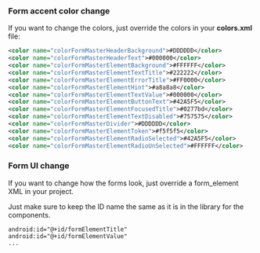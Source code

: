### Form accent color change
If you want to change the colors, just override the colors in your **colors.xml** file:
```xml
<color name="colorFormMasterHeaderBackground">#DDDDDD</color>
<color name="colorFormMasterHeaderText">#000000</color>
<color name="colorFormMasterElementBackground">#FFFFFF</color>
<color name="colorFormMasterElementTextTitle">#222222</color>
<color name="colorFormMasterElementErrorTitle">#FF0000</color>
<color name="colorFormMasterElementHint">#a8a8a8</color>
<color name="colorFormMasterElementTextValue">#000000</color>
<color name="colorFormMasterElementButtonText">#42A5F5</color>
<color name="colorFormMasterElementFocusedTitle">#0277bd</color>
<color name="colorFormMasterElementTextDisabled">#757575</color>
<color name="colorFormMasterDivider">#DDDDDD</color>
<color name="colorFormMasterElementToken">#f5f5f5</color>
<color name="colorFormMasterElementRadioSelected">#42A5F5</color>
<color name="colorFormMasterElementRadioUnSelected">#FFFFFF</color>
```

### Form UI change
If you want to change how the forms look, just override a form_element XML in your project.

Just make sure to keep the ID name the same as it is in the library for the components.
```
android:id="@+id/formElementTitle"
android:id="@+id/formElementValue"
...
```